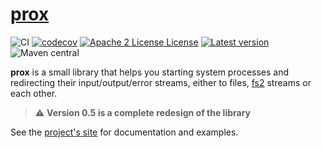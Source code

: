 # [prox](https://vigoo.github.io/prox)
![CI](https://github.com/vigoo/prox/workflows/CI/badge.svg)
[![codecov](https://codecov.io/gh/vigoo/prox/branch/master/graph/badge.svg)](https://codecov.io/gh/vigoo/prox)
[![Apache 2 License License](http://img.shields.io/badge/license-APACHE2-blue.svg)](http://www.apache.org/licenses/LICENSE-2.0)
[![Latest version](https://index.scala-lang.org/vigoo/prox/prox-core/latest.svg)](https://index.scala-lang.org/vigoo/prox/prox-core)
![Maven central](https://img.shields.io/maven-central/v/io.github.vigoo/prox-core_2.13.svg?style=flat-square)

**prox** is a small library that helps you starting system processes and redirecting their input/output/error streams,
either to files, [fs2](https://github.com/functional-streams-for-scala/fs2) streams or each other.

> :warning: **Version 0.5 is a complete redesign of the library**

See the [project's site](https://vigoo.github.io/prox) for documentation and examples.
 

